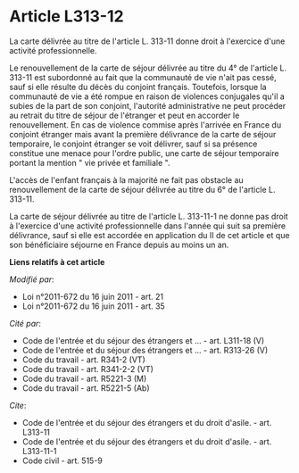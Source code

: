 # Article L313-12

La carte délivrée au titre de l'article L. 313-11 donne droit à l'exercice d'une activité professionnelle. 

Le renouvellement de la carte de séjour délivrée au titre du 4° de l'article L. 313-11 est subordonné au fait que la
communauté de vie n'ait pas cessé, sauf si elle résulte du décès du conjoint français. Toutefois, lorsque la communauté de
vie a été rompue en raison de violences conjugales qu'il a subies de la part de son conjoint, l'autorité administrative ne
peut procéder au retrait du titre de séjour de l'étranger et peut en accorder le renouvellement. En cas de violence commise
après l'arrivée en France du conjoint étranger mais avant la première délivrance de la carte de séjour temporaire, le
conjoint étranger se voit délivrer, sauf si sa présence constitue une menace pour l'ordre public, une carte de séjour
temporaire portant la mention " vie privée et familiale ". 

L'accès de l'enfant français à la majorité ne fait pas obstacle au renouvellement de la carte de séjour délivrée au titre du
6° de l'article L. 313-11. 

La carte de séjour délivrée au titre de l'article L. 313-11-1 ne donne pas droit à l'exercice d'une activité professionnelle
dans l'année qui suit sa première délivrance, sauf si elle est accordée en application du II de cet article et que son
bénéficiaire séjourne en France depuis au moins un an.

**Liens relatifs à cet article**

_Modifié par_:

  - Loi n°2011-672 du 16 juin 2011 - art. 21
  - Loi n°2011-672 du 16 juin 2011 - art. 35

_Cité par_:

  - Code de l'entrée et du séjour des étrangers et ... - art. L311-18 (V)
  - Code de l'entrée et du séjour des étrangers et ... - art. R313-26 (V)
  - Code du travail - art. R341-2 (VT)
  - Code du travail - art. R341-2-2 (VT)
  - Code du travail - art. R5221-3 (M)
  - Code du travail - art. R5221-5 (Ab)

_Cite_:

  - Code de l'entrée et du séjour des étrangers et du droit d'asile. - art. L313-11
  - Code de l'entrée et du séjour des étrangers et du droit d'asile. - art. L313-11-1
  - Code civil - art. 515-9
